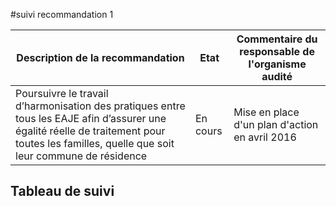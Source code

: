 #suivi recommandation 1

Description de la recommandation | Etat | Commentaire du responsable de l'organisme audité
--- | --- | ---
Poursuivre le travail d’harmonisation des pratiques entre tous les EAJE afin d’assurer une égalité réelle de traitement pour toutes les familles, quelle que soit leur commune de résidence | En cours | Mise en place d'un plan d'action en avril 2016






## Tableau de suivi
